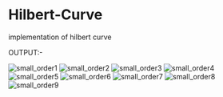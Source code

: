 # Hilbert-Curve
implementation of hilbert curve 

OUTPUT:-

![small_order1](https://user-images.githubusercontent.com/49141311/74464129-02bbcd80-4eb9-11ea-9193-a008e7d83783.jpg)
![small_order2](https://user-images.githubusercontent.com/49141311/74464146-07808180-4eb9-11ea-9ab8-5be38a087b6d.jpg)
![small_order3](https://user-images.githubusercontent.com/49141311/74464149-09e2db80-4eb9-11ea-86f9-047b1d059897.jpg)
![small_order4](https://user-images.githubusercontent.com/49141311/74464160-0d766280-4eb9-11ea-94a0-c267f4c49e69.jpg)
![small_order5](https://user-images.githubusercontent.com/49141311/74464167-1109e980-4eb9-11ea-9072-d13d14c5e747.jpg)
![small_order6](https://user-images.githubusercontent.com/49141311/74464176-16673400-4eb9-11ea-8cd4-be6a30e7292a.jpg)
![small_order7](https://user-images.githubusercontent.com/49141311/74464208-24b55000-4eb9-11ea-856b-c7bf7049a1d7.jpg)
![small_order8](https://user-images.githubusercontent.com/49141311/74464221-2aab3100-4eb9-11ea-9379-15afb543d7c9.jpg)
![small_order9](https://user-images.githubusercontent.com/49141311/74464224-2bdc5e00-4eb9-11ea-9030-6cc9171062a4.jpg)
